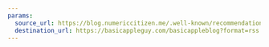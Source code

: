 ```yaml
---
params:
  source_url: https://blog.numericcitizen.me/.well-known/recommendations.opml
  destination_url: https://basicappleguy.com/basicappleblog?format=rss
---
```


